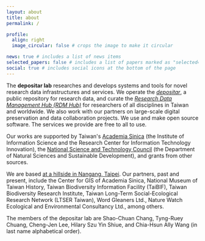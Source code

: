 ```yaml
---
layout: about
title: about
permalink: /

profile:
  align: right
  image_circular: false # crops the image to make it circular

news: true # includes a list of news items
selected_papers: false # includes a list of papers marked as "selected={true}"
social: true # includes social icons at the bottom of the page
---
```


The **depositar lab** researches and develops systems and tools for novel research data infrastructures and services. We operate the _[depositar](https://data.depositar.io/)_, a public repository for research data, and curate the _[Research Data Management Hub (RDM Hub)](https://rdm.depositar.io/)_ for researchers of all disciplines in Taiwan and worldwide. We also work with our partners on large-scale digital preservation and data collaboration projects. We use and make open source software. The services we provide are free to all to use.

Our works are supported by Taiwan's [Academia Sinica](https://www.sinica.edu.tw/en) (the Institute of Information Science and the Research Center for Information Technology Innovation), the [National Science and Technology Council](https://www.nstc.gov.tw/?l=en) (the Department of Natural Sciences and Sustainable Development), and grants from other sources.

We are based [at a hillside in Nangang, Taipei](https://www.openstreetmap.org/way/127949217/). Our partners, past and present, include the Center for GIS of Academia Sinica, National Museum of Taiwan History, Taiwan Biodiversity Information Facility (TaiBIF), Taiwan Biodiversity Research Institute, Taiwan Long-Term Social-Ecological Research Network (LTSER Taiwan), Word Gleaners Ltd., Nature Watch Ecological and Environmental Consultancy Ltd., among others.

The members of the depositar lab are Shao-Chuan Chang, Tyng-Ruey Chuang, Cheng-Jen Lee, Hilary Szu Yin Shiue, and Chia-Hsun Ally Wang (in last name alphabetical order).
